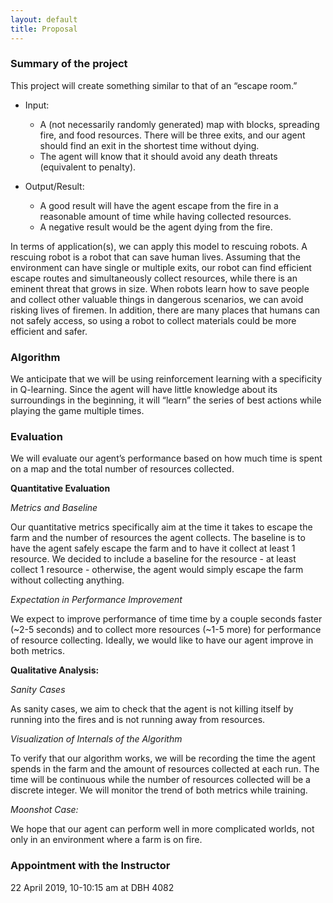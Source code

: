 ```yaml
---
layout: default
title: Proposal
---
```

### Summary of the project
  This project will create something similar to that of an “escape room.”

  * Input:
       * A (not necessarily randomly generated) map with blocks, spreading fire, and food resources. There will be three exits, and our agent should find an exit in the shortest time without dying.
       * The agent will know that it should avoid any death threats (equivalent to penalty).

  * Output/Result:
       * A good result will have the agent escape from the fire in a reasonable amount of time while having collected resources.
       * A negative result would be the agent dying from the fire.

In terms of application(s),  we can apply this model to rescuing robots. A rescuing robot is a robot that can save human lives. Assuming that the environment can have single or multiple exits, our robot can find efficient escape routes and simultaneously collect resources, while there is an eminent threat that grows in size. When robots learn how to save people and collect other valuable things in dangerous scenarios, we can avoid risking lives of firemen. In addition, there are many places that humans can not safely access, so using a robot to collect materials could be more efficient and safer.

### Algorithm 

We anticipate that we will be using reinforcement learning with a specificity in Q-learning. Since the agent will have little knowledge about its surroundings in the beginning, it will “learn” the series of best actions while playing the game multiple times.

### Evaluation

We will evaluate our agent’s performance based on how much time is spent on a map and the total number of resources collected.

**Quantitative Evaluation**

*Metrics and Baseline*

Our quantitative metrics specifically aim at the time it takes to escape the farm and the number of resources the agent  collects. The baseline is to have the agent safely escape the farm and to have it collect at least 1 resource. We decided to include a baseline for the resource - at least collect 1 resource - otherwise, the agent would simply escape the farm without collecting anything.

*Expectation in Performance Improvement*

 We expect to improve performance of time time by a couple seconds faster (~2-5 seconds) and to collect more resources (~1-5 more) for performance of resource collecting. Ideally, we would like to have our agent improve in both metrics.

**Qualitative Analysis:**

*Sanity Cases*

As sanity cases, we aim to check that the agent is not killing itself by running into the fires and is not running away from resources.

*Visualization of Internals of the Algorithm*

To verify that our algorithm works, we will be recording the time the agent spends in the farm and the amount of resources collected at each run. The time will be continuous while the number of resources collected will be a discrete integer. We will monitor the trend of both metrics while training.

*Moonshot Case:*

We hope that our agent can perform well in more complicated worlds, not only in an environment where a farm is on fire.


### Appointment with the Instructor

22 April 2019, 10-10:15 am at DBH 4082

